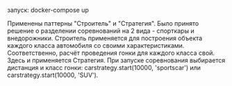 запуск: docker-compose up

Применены паттерны "Строитель" и "Стратегия". Было принято решение о разделении соревнований на 2 вида - спорткары и внедорожники.
Строитель применяется для построения объекта каждого класса автомобиля со своими характеристиками. Соответственно, расчёт проведения гонки
для каждого класса свой. Здесь и применяется Стратегия.
При запуске соревнования выбирается дистанция и класс гонки: carstrategy.start(10000, 'sportscar') или carstrategy.start(10000, 'SUV').
